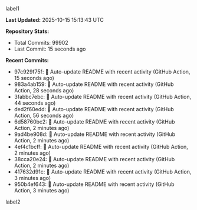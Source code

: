 
label1 
<!-- ACTIVITY_START -->
**Last Updated:** 2025-10-15 15:13:43 UTC

**Repository Stats:**
- Total Commits: 99902
- Last Commit: 15 seconds ago

**Recent Commits:**
- 97c929f75f: 🤖 Auto-update README with recent activity (GitHub Action, 15 seconds ago)
- 983a4ab159: 🤖 Auto-update README with recent activity (GitHub Action, 28 seconds ago)
- 3fabbc7ebc: 🤖 Auto-update README with recent activity (GitHub Action, 44 seconds ago)
- ded2f60edd: 🤖 Auto-update README with recent activity (GitHub Action, 56 seconds ago)
- 6d58760bc2: 🤖 Auto-update README with recent activity (GitHub Action, 2 minutes ago)
- 9ad4be908d: 🤖 Auto-update README with recent activity (GitHub Action, 2 minutes ago)
- 4ef4c1bcff: 🤖 Auto-update README with recent activity (GitHub Action, 2 minutes ago)
- 38cca20e24: 🤖 Auto-update README with recent activity (GitHub Action, 2 minutes ago)
- 417632d91c: 🤖 Auto-update README with recent activity (GitHub Action, 3 minutes ago)
- 950b4ef643: 🤖 Auto-update README with recent activity (GitHub Action, 3 minutes ago)
<!-- ACTIVITY_END -->

label2
